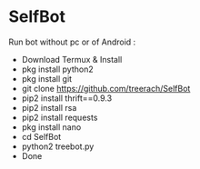 # SelfBot

Run bot without pc or of Android :
- Download Termux & Install
- pkg install python2
- pkg install git
- git clone https://github.com/treerach/SelfBot
- pip2 install thrift==0.9.3
- pip2 install rsa
- pip2 install requests
- pkg install nano
- cd SelfBot
- python2 treebot.py
- Done
